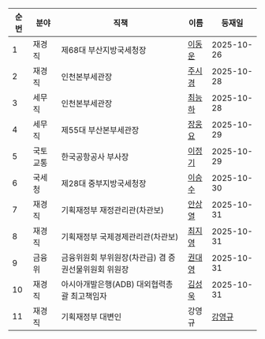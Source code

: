 | 순번 | 분야 | 직책 | 이름 | 등재일 |
|------|------|------|------|------|
| 1 | 재경직 | 제68대 부산지방국세청장 | [이동운](https://ko.wikipedia.org/wiki/%EC%9D%B4%EB%8F%99%EC%9A%B4) | 2025-10-26 |
| 2 | 재경직 | 인천본부세관장 | [주시경](https://ko.wikipedia.org/wiki/%EC%A3%BC%EC%8B%9C%EA%B2%BD_(1966%EB%85%84)) | 2025-10-28 |
| 3 | 세무직 | 인천본부세관장 | [최능하](https://ko.wikipedia.org/wiki/%EC%B5%9C%EB%8A%A5%ED%95%98) | 2025-10-28 |
| 4 | 세무직 | 제55대 부산본부세관장 | [장웅요](https://ko.wikipedia.org/wiki/%EC%9E%A5%EC%9B%85%EC%9A%94) | 2025-10-29 |
| 5 | 국토교통 | 한국공항공사 부사장 | [이정기](https://ko.wikipedia.org/wiki/%EC%9D%B4%EC%A0%95%EA%B8%B0_(%EA%B3%B5%EB%AC%B4%EC%9B%90)) | 2025-10-29 |
| 6 | 국세청 | 제28대 중부지방국세청장 | [이승수](https://ko.wikipedia.org/wiki/%EC%9D%B4%EC%8A%B9%EC%88%98_(%EA%B3%B5%EB%AC%B4%EC%9B%90)) | 2025-10-30 |
| 7 | 재경직 | 기획재정부 재정관리관(차관보) | [안상열](https://ko.wikipedia.org/wiki/%EC%95%88%EC%83%81%EC%97%B4) | 2025-10-31 |
| 8 | 재경직 | 기획재정부 국제경제관리관(차관보)| [최지영](https://ko.wikipedia.org/wiki/%EC%B5%9C%EC%A7%80%EC%98%81_(%EA%B3%B5%EB%AC%B4%EC%9B%90)) | 2025-10-31 |
| 9 | 금융위 |  금융위원회 부위원장(차관급) 겸 증권선물위원회 위원장 | [권대영](https://ko.wikipedia.org/wiki/%EA%B6%8C%EB%8C%80%EC%98%81) | 2025-10-31 |
| 10 | 재경직 |  아시아개발은행(ADB) 대외협력총괄 최고책임자 | [김성욱](https://ko.wikipedia.org/wiki/%EA%B9%80%EC%84%B1%EC%9A%B1_(%EA%B3%B5%EB%AC%B4%EC%9B%90)) | 2025-10-31 |
| 11 | 재경직 | 기획재정부 대변인 | 강영규 | [강영규](https://ko.wikipedia.org/wiki/%EA%B0%95%EC%98%81%EA%B7%9C_(%EA%B3%B5%EB%AC%B4%EC%9B%90)) | 2025-10-31 |

